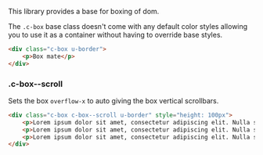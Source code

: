 <p class="u-text-emphasize">This library provides a base for boxing of dom.</p>

The `.c-box` base class doesn't come with any default color styles allowing you to use it as a container without having to override base styles.

```html
<div class="c-box u-border">
    <p>Box mate</p>
</div>
```

### .c-box--scroll

Sets the box `overflow-x` to auto giving the box vertical scrollbars.

```html
<div class="c-box c-box--scroll u-border" style="height: 100px">
    <p>Lorem ipsum dolor sit amet, consectetur adipiscing elit. Nulla sagittis neque a dapibus commodo. Nam feugiat fermentum massa, non dignissim mi. Nam dictum faucibus dolor, nec venenatis leo facilisis id. </p>
    <p>Lorem ipsum dolor sit amet, consectetur adipiscing elit. Nulla sagittis neque a dapibus commodo. Nam feugiat fermentum massa, non dignissim mi. Nam dictum faucibus dolor, nec venenatis leo facilisis id. </p>
    <p>Lorem ipsum dolor sit amet, consectetur adipiscing elit. Nulla sagittis neque a dapibus commodo. Nam feugiat fermentum massa, non dignissim mi. Nam dictum faucibus dolor, nec venenatis leo facilisis id. </p>
</div>
```